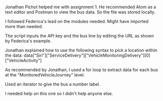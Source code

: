 Jonathan Pichot helped me with assignment 1. He recommended Atom as a text editor and Postman to view the bus data.
So the file was stored locally.

I followed Federica's lead on the modules needed. Might have imported more than needed.

The script inputs the API key and the bus line by editing the URL as shown by Federica's example.

Jonathan explained how to use the following syntax to pick a location within the data:
data["Siri"]["ServiceDelivery"]["VehicleMonitoringDelivery"][0]["VehicleActivity"]

As recommended by Jonathan, I used a for loop to extract data for each bus at the "MonitoredVehicleJourney" level.

Used an iterator to give the bus a number label.

I needed help on this one so I didn't help anyone else.
